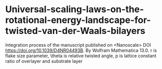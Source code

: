 # Universal-scaling-laws-on-the-rotational-energy-landscape-for-twisted-van-der-Waals-bilayers
Integration process of the manuscript published on &lt;Nanoscale>
DOI	https://doi.org/10.1039/D4NR04493B.
By Wolfram Mathematica 13.0.
r is flake size parameter, \theta is relative twisted angle, p is lattice constant ratio of overlayer and substrate layer
